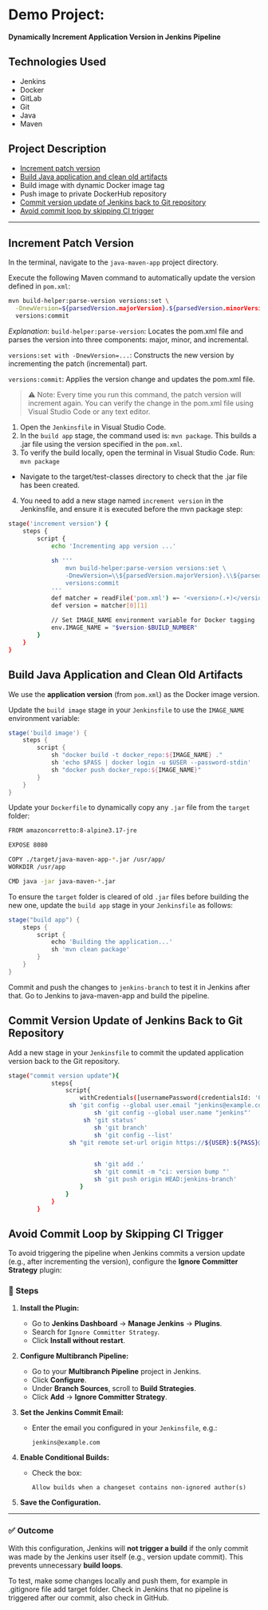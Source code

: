 # Demo Project:  
**Dynamically Increment Application Version in Jenkins Pipeline**

## Technologies Used
- Jenkins  
- Docker  
- GitLab  
- Git  
- Java  
- Maven  

## Project Description
- [Increment patch version](#increment-patch-version)  
- [Build Java application and clean old artifacts](#build-java-application-and-clean-old-artifacts)  
- Build image with dynamic Docker image tag  
- Push image to private DockerHub repository  
- [Commit version update of Jenkins back to Git repository](#commit-version-update-of-jenkins-back-to-git-repository)  
- [Avoid commit loop by skipping CI trigger](#avoid-commit-loop-by-skipping-ci-trigger)  

---

## Increment Patch Version

In the terminal, navigate to the `java-maven-app` project directory.

Execute the following Maven command to automatically update the version defined in `pom.xml`:

```bash
mvn build-helper:parse-version versions:set \
  -DnewVersion=${parsedVersion.majorVersion}.${parsedVersion.minorVersion}.${parsedVersion.nextIncrementalVersion} \
  versions:commit
```

*Explanation*:
`build-helper:parse-version`: Locates the pom.xml file and parses the version into three components: major, minor, and incremental.

`versions:set with -DnewVersion=...`: Constructs the new version by incrementing the patch (incremental) part.

`versions:commit`: Applies the version change and updates the pom.xml file.

>⚠️ Note:
>Every time you run this command, the patch version will increment again.
>You can verify the change in the pom.xml file using Visual Studio Code or any text editor.


1. Open the `Jenkinsfile` in Visual Studio Code.
2. In the `build app` stage, the command used is: `mvn package`.
This builds a .jar file using the version specified in the `pom.xml`.
3. To verify the build locally, open the terminal in Visual Studio Code.
Run: `mvn package`
- Navigate to the target/test-classes directory to check that the .jar file has been created.
4. You need to add a new stage named `increment version` in the Jenkinsfile, and ensure it is executed before the mvn package step:
```bash
stage('increment version') {
    steps {
        script {
            echo 'Incrementing app version ...'
            
            sh '''
                mvn build-helper:parse-version versions:set \
                -DnewVersion=\\${parsedVersion.majorVersion}.\\${parsedVersion.minorVersion}.\\${parsedVersion.nextIncrementalVersion} \
                versions:commit
            '''
            def matcher = readFile('pom.xml') =~ '<version>(.+)</version>'
            def version = matcher[0][1]
            
            // Set IMAGE_NAME environment variable for Docker tagging
            env.IMAGE_NAME = "$version-$BUILD_NUMBER"
        }
    }
}
```


## Build Java Application and Clean Old Artifacts

We use the **application version** (from `pom.xml`) as the Docker image version.

Update the `build image` stage in your `Jenkinsfile` to use the `IMAGE_NAME` environment variable:

```groovy
stage('build image') {
    steps {
        script {
            sh "docker build -t docker_repo:${IMAGE_NAME} ."
            sh 'echo $PASS | docker login -u $USER --password-stdin'
            sh "docker push docker_repo:${IMAGE_NAME}"
        }
    }
}
```

Update your `Dockerfile` to dynamically copy any `.jar` file from the `target` folder:
```bash
FROM amazoncorretto:8-alpine3.17-jre

EXPOSE 8080

COPY ./target/java-maven-app-*.jar /usr/app/
WORKDIR /usr/app

CMD java -jar java-maven-*.jar
```

To ensure the `target` folder is cleared of old `.jar` files before building the new one, update the `build app` stage in your `Jenkinsfile` as follows:

```groovy
stage("build app") {
    steps {
        script {
            echo 'Building the application...'
            sh 'mvn clean package'
        }
    }
}
```

Commit and push the changes to `jenkins-branch` to test it in Jenkins after that.
Go to Jenkins to java-maven-app and build the pipeline.

## Commit Version Update of Jenkins Back to Git Repository

Add a new stage in your `Jenkinsfile` to commit the updated application version back to the Git repository.
```bash
stage("commit version update"){
            steps{
                script{
                    withCredentials([usernamePassword(credentialsId: '0e1b9c50-4389-48d2-bc25-7efeb014364b', passwordVariable: 'PASS', usernameVariable: 'USER')]){
                 sh 'git config --global user.email "jenkins@example.com"'
                        sh 'git config --global user.name "jenkins"'
                     sh 'git status'
                        sh 'git branch'
                        sh 'git config --list'
                 sh "git remote set-url origin https://${USER}:${PASS}@github.com/gabidinica/java-maven-app.git" 
                 

                        sh 'git add .'
                        sh 'git commit -m "ci: version bump "'
                        sh 'git push origin HEAD:jenkins-branch'
                    }
                }
            }
        }  
```


## Avoid Commit Loop by Skipping CI Trigger

To avoid triggering the pipeline when Jenkins commits a version update (e.g., after incrementing the version), configure the **Ignore Committer Strategy** plugin:

### 🔧 Steps

1. **Install the Plugin:**
   - Go to **Jenkins Dashboard** → **Manage Jenkins** → **Plugins**.
   - Search for `Ignore Committer Strategy`.
   - Click **Install without restart**.

2. **Configure Multibranch Pipeline:**
   - Go to your **Multibranch Pipeline** project in Jenkins.
   - Click **Configure**.
   - Under **Branch Sources**, scroll to **Build Strategies**.
   - Click **Add** → **Ignore Committer Strategy**.

3. **Set the Jenkins Commit Email:**
   - Enter the email you configured in your `Jenkinsfile`, e.g.:
     ```
     jenkins@example.com
     ```

4. **Enable Conditional Builds:**
   - Check the box:
     ```
     Allow builds when a changeset contains non-ignored author(s)
     ```

5. **Save the Configuration.**

---

### ✅ Outcome
With this configuration, Jenkins will **not trigger a build** if the only commit was made by the Jenkins user itself (e.g., version update commit). This prevents unnecessary **build loops**.

To test, make some changes locally and push them, for example in .gitignore file add target folder.
Check in Jenkins that no pipeline is triggered after our commit, also check in GitHub. 
